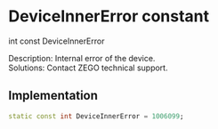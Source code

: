 


# DeviceInnerError constant







int const DeviceInnerError
  




<p>Description: Internal error of the device. <br>Solutions: Contact ZEGO technical support.</p>



## Implementation

```dart
static const int DeviceInnerError = 1006099;
```







